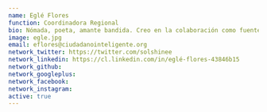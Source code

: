 ```yaml
---
name: Eglé Flores
function: Coordinadora Regional
bio: Nómada, poeta, amante bandida. Creo en la colaboración como fuente inagotable de creatividad para transformar nuestra realidad.
image: egle.jpg
email: eflores@ciudadanointeligente.org
network_twitter: https://twitter.com/solshinee
network_linkedin: https://cl.linkedin.com/in/eglé-flores-43846b15
network_github:
network_googleplus:
network_facebook:
network_instagram:
active: true
---
```


